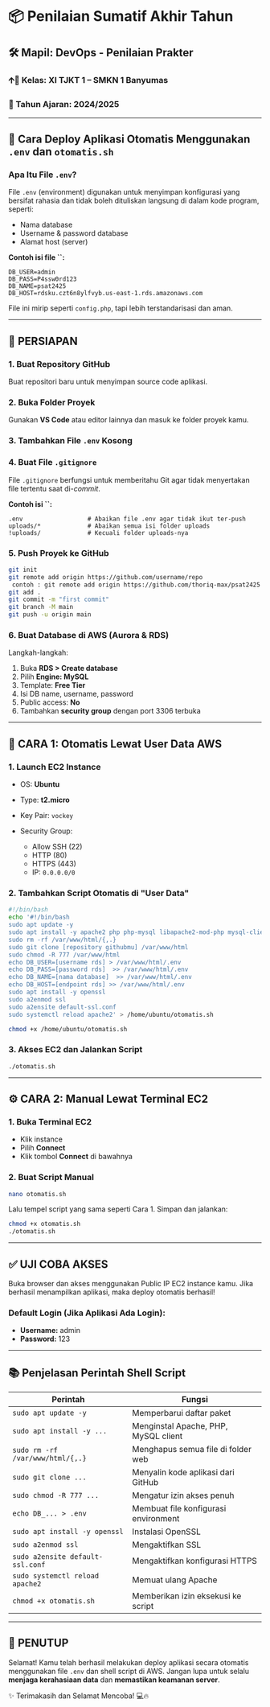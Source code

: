 # 📦 Penilaian Sumatif Akhir Tahun

## 🛠️ Mapil: DevOps - Penilaian Prakter

### 🡩‍🏫 Kelas: XI TJKT 1 – SMKN 1 Banyumas

### 📅 Tahun Ajaran: 2024/2025

---

## 📁 Cara Deploy Aplikasi Otomatis Menggunakan `.env` dan `otomatis.sh`

### Apa Itu File `.env`?

File `.env` (environment) digunakan untuk menyimpan konfigurasi yang bersifat rahasia dan tidak boleh dituliskan langsung di dalam kode program, seperti:

* Nama database
* Username & password database
* Alamat host (server)

**Contoh isi file **\`\`**:**

```
DB_USER=admin
DB_PASS=P4ssw0rd123
DB_NAME=psat2425
DB_HOST=rdsku.czt6n8ylfvyb.us-east-1.rds.amazonaws.com
```

File ini mirip seperti `config.php`, tapi lebih terstandarisasi dan aman.

---

## 🔧 PERSIAPAN

### 1. Buat Repository GitHub

Buat repositori baru untuk menyimpan source code aplikasi.

### 2. Buka Folder Proyek

Gunakan **VS Code** atau editor lainnya dan masuk ke folder proyek kamu.

### 3. Tambahkan File `.env` Kosong

### 4. Buat File `.gitignore`

File `.gitignore` berfungsi untuk memberitahu Git agar tidak menyertakan file tertentu saat di-*commit*.

**Contoh isi **\`\`**:**

```
.env                  # Abaikan file .env agar tidak ikut ter-push
uploads/*             # Abaikan semua isi folder uploads
!uploads/             # Kecuali folder uploads-nya
```

### 5. Push Proyek ke GitHub

```bash
git init
git remote add origin https://github.com/username/repo
 contoh : git remote add origin https://github.com/thoriq-max/psat2425
git add .
git commit -m "first commit"
git branch -M main
git push -u origin main
```

### 6. Buat Database di AWS (Aurora & RDS)

Langkah-langkah:

1. Buka **RDS > Create database**
2. Pilih **Engine: MySQL**
3. Template: **Free Tier**
4. Isi DB name, username, password
5. Public access: **No**
6. Tambahkan **security group** dengan port 3306 terbuka

---

## 🚀 CARA 1: Otomatis Lewat User Data AWS

### 1. Launch EC2 Instance

* OS: **Ubuntu**
* Type: **t2.micro**
* Key Pair: `vockey`
* Security Group:

  * Allow SSH (22)
  * HTTP (80)
  * HTTPS (443)
  * IP: `0.0.0.0/0`

### 2. Tambahkan Script Otomatis di "User Data"

```bash
#!/bin/bash
echo '#!/bin/bash
sudo apt update -y
sudo apt install -y apache2 php php-mysql libapache2-mod-php mysql-client
sudo rm -rf /var/www/html/{,.}
sudo git clone [repository githubmu] /var/www/html
sudo chmod -R 777 /var/www/html
echo DB_USER=[username rds] > /var/www/html/.env
echo DB_PASS=[password rds]  >> /var/www/html/.env
echo DB_NAME=[nama database]  >> /var/www/html/.env
echo DB_HOST=[endpoint rds] >> /var/www/html/.env
sudo apt install -y openssl
sudo a2enmod ssl
sudo a2ensite default-ssl.conf
sudo systemctl reload apache2' > /home/ubuntu/otomatis.sh

chmod +x /home/ubuntu/otomatis.sh  
```

### 3. Akses EC2 dan Jalankan Script

```bash
./otomatis.sh
```

---

## ⚙️ CARA 2: Manual Lewat Terminal EC2

### 1. Buka Terminal EC2

* Klik instance
* Pilih **Connect**
* Klik tombol **Connect** di bawahnya

### 2. Buat Script Manual

```bash
nano otomatis.sh
```

Lalu tempel script yang sama seperti Cara 1. Simpan dan jalankan:

```bash
chmod +x otomatis.sh
./otomatis.sh
```

---

## ✅ UJI COBA AKSES

Buka browser dan akses menggunakan Public IP EC2 instance kamu. Jika berhasil menampilkan aplikasi, maka deploy otomatis berhasil!

### Default Login (Jika Aplikasi Ada Login):

* **Username:** admin
* **Password:** 123

---

## 📚 Penjelasan Perintah Shell Script

| Perintah                         | Fungsi                               |
| -------------------------------- | ------------------------------------ |
| `sudo apt update -y`             | Memperbarui daftar paket             |
| `sudo apt install -y ...`        | Menginstal Apache, PHP, MySQL client |
| `sudo rm -rf /var/www/html/{,.}` | Menghapus semua file di folder web   |
| `sudo git clone ...`             | Menyalin kode aplikasi dari GitHub   |
| `sudo chmod -R 777 ...`          | Mengatur izin akses penuh            |
| `echo DB_... > .env`             | Membuat file konfigurasi environment |
| `sudo apt install -y openssl`    | Instalasi OpenSSL                    |
| `sudo a2enmod ssl`               | Mengaktifkan SSL                     |
| `sudo a2ensite default-ssl.conf` | Mengaktifkan konfigurasi HTTPS       |
| `sudo systemctl reload apache2`  | Memuat ulang Apache                  |
| `chmod +x otomatis.sh`           | Memberikan izin eksekusi ke script   |

---

## 🎉 PENUTUP

Selamat! Kamu telah berhasil melakukan deploy aplikasi secara otomatis menggunakan file `.env` dan shell script di AWS.
Jangan lupa untuk selalu **menjaga kerahasiaan data** dan **memastikan keamanan server**.

✨ Terimakasih dan Selamat Mencoba! 💻🔥
